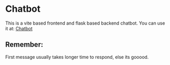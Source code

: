 # Chatbot

This is a vite based frontend and flask based backend chatbot. You can use it at: [Chatbot](https://chatbot-vite-theta.vercel.app/)

## Remember:
  First message usually takes longer time to respond, else its gooood.

